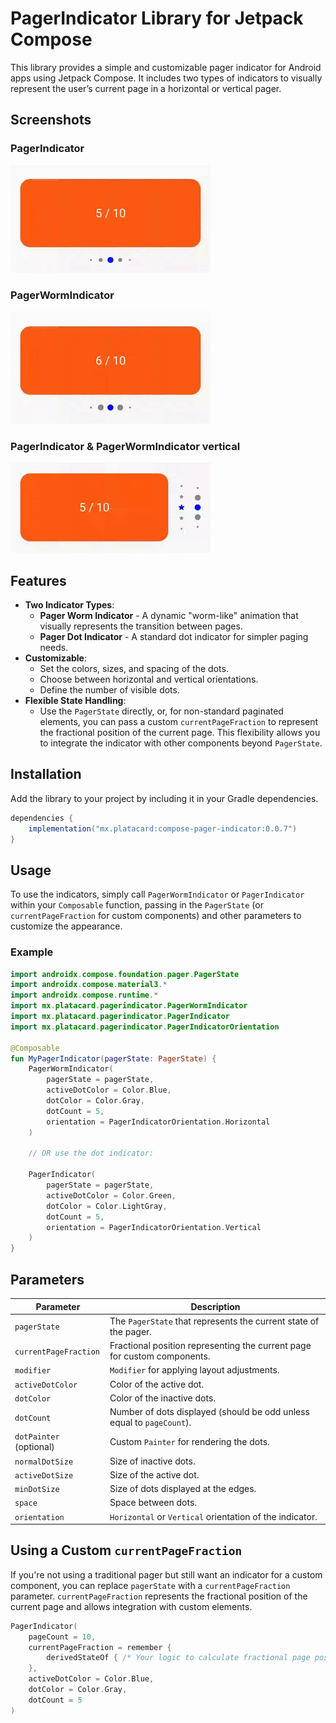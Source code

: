 # PagerIndicator Library for Jetpack Compose

This library provides a simple and customizable pager indicator for Android apps using Jetpack Compose. It includes two types of indicators to visually represent the user’s current page in a horizontal or vertical pager.

## Screenshots

### PagerIndicator

![Pager Indicator Demo](assets/pager_indicator_horizontal.gif)

### PagerWormIndicator

![Pager Indicator Demo](assets/worm_pager_indicator_horizontal.gif)

### PagerIndicator & PagerWormIndicator vertical

![Pager Indicator Demo](assets/pager_indicator_vertical.gif)

## Features

- **Two Indicator Types**:
    - **Pager Worm Indicator** - A dynamic "worm-like" animation that visually represents the transition between pages.
    - **Pager Dot Indicator** - A standard dot indicator for simpler paging needs.
- **Customizable**:
    - Set the colors, sizes, and spacing of the dots.
    - Choose between horizontal and vertical orientations.
    - Define the number of visible dots.
- **Flexible State Handling**:
    - Use the `PagerState` directly, or, for non-standard paginated elements, you can pass a custom `currentPageFraction` to represent the fractional position of the current page. This flexibility allows you to integrate the indicator with other components beyond `PagerState`.

## Installation

Add the library to your project by including it in your Gradle dependencies.

```gradle
dependencies {
    implementation("mx.platacard:compose-pager-indicator:0.0.7")
}
```

## Usage

To use the indicators, simply call `PagerWormIndicator` or `PagerIndicator` within your `Composable` function, passing in the `PagerState` (or `currentPageFraction` for custom components) and other parameters to customize the appearance.

### Example

```kotlin
import androidx.compose.foundation.pager.PagerState
import androidx.compose.material3.*
import androidx.compose.runtime.*
import mx.platacard.pagerindicator.PagerWormIndicator
import mx.platacard.pagerindicator.PagerIndicator
import mx.platacard.pagerindicator.PagerIndicatorOrientation

@Composable
fun MyPagerIndicator(pagerState: PagerState) {
    PagerWormIndicator(
        pagerState = pagerState,
        activeDotColor = Color.Blue,
        dotColor = Color.Gray,
        dotCount = 5,
        orientation = PagerIndicatorOrientation.Horizontal
    )
    
    // OR use the dot indicator:
    
    PagerIndicator(
        pagerState = pagerState,
        activeDotColor = Color.Green,
        dotColor = Color.LightGray,
        dotCount = 5,
        orientation = PagerIndicatorOrientation.Vertical
    )
}
```

## Parameters

| Parameter              | Description                                                                                               |
|------------------------|-----------------------------------------------------------------------------------------------------------|
| `pagerState`           | The `PagerState` that represents the current state of the pager.                                          |
| `currentPageFraction`  | Fractional position representing the current page for custom components.                                  |
| `modifier`             | `Modifier` for applying layout adjustments.                                                               |
| `activeDotColor`       | Color of the active dot.                                                                                  |
| `dotColor`             | Color of the inactive dots.                                                                               |
| `dotCount`             | Number of dots displayed (should be odd unless equal to `pageCount`).                                     |
| `dotPainter` (optional)| Custom `Painter` for rendering the dots.                                                                  |
| `normalDotSize`        | Size of inactive dots.                                                                                    |
| `activeDotSize`        | Size of the active dot.                                                                                   |
| `minDotSize`           | Size of dots displayed at the edges.                                                                      |
| `space`                | Space between dots.                                                                                       |
| `orientation`          | `Horizontal` or `Vertical` orientation of the indicator.                                                  |

## Using a Custom `currentPageFraction`

If you're not using a traditional pager but still want an indicator for a custom component, you can replace `pagerState` with a `currentPageFraction` parameter. `currentPageFraction` represents the fractional position of the current page and allows integration with custom elements.

```kotlin
PagerIndicator(
    pageCount = 10,
    currentPageFraction = remember {
        derivedStateOf { /* Your logic to calculate fractional page position */ } 
    },
    activeDotColor = Color.Blue,
    dotColor = Color.Gray,
    dotCount = 5
)
```